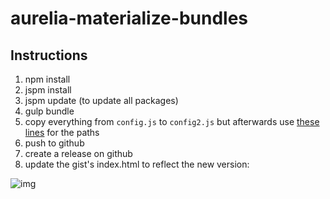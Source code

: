 # aurelia-materialize-bundles

## Instructions

1. npm install
2. jspm install
3. jspm update (to update all packages)
4. gulp bundle
5. copy everything from `config.js` to `config2.js` but afterwards use [these lines](https://github.com/aurelia-ui-toolkits/aurelia-materialize-bundles/blob/8a3902044c06a3430b5aa2c4c0a20a687eef4c24/config2.js#L13-L15) for the paths
6. push to github
7. create a release on github
8. update the gist's index.html to reflect the new version: 

![img](http://i.imgur.com/uPOzkis.png)
